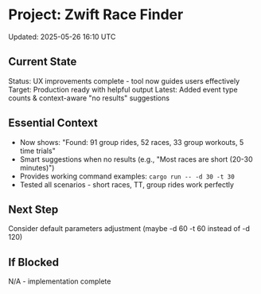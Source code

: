 # Project: Zwift Race Finder
Updated: 2025-05-26 16:10 UTC

## Current State
Status: UX improvements complete - tool now guides users effectively
Target: Production ready with helpful output
Latest: Added event type counts & context-aware "no results" suggestions

## Essential Context
- Now shows: "Found: 91 group rides, 52 races, 33 group workouts, 5 time trials"
- Smart suggestions when no results (e.g., "Most races are short (20-30 minutes)")
- Provides working command examples: `cargo run -- -d 30 -t 30`
- Tested all scenarios - short races, TT, group rides work perfectly

## Next Step
Consider default parameters adjustment (maybe -d 60 -t 60 instead of -d 120)

## If Blocked
N/A - implementation complete